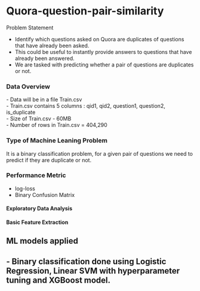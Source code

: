 # Quora-question-pair-similarity

 Problem Statement
- Identify which questions asked on Quora are duplicates of questions that have already been asked. 
- This could be useful to instantly provide answers to questions that have already been answered. 
- We are tasked with predicting whether a pair of questions are duplicates or not. 

<h3> Data Overview </h3>
<p> 
- Data will be in a file Train.csv <br>
- Train.csv contains 5 columns : qid1, qid2, question1, question2, is_duplicate <br>
- Size of Train.csv - 60MB <br>
- Number of rows in Train.csv = 404,290
</p>
<h3>  Type of Machine Leaning Problem </h3>
<p> It is a binary classification problem, for a given pair of questions we need to predict if they are duplicate or not. </p>
<h3> Performance Metric </h3>

* log-loss 
* Binary Confusion Matrix

<h4> Exploratory Data Analysis </h4>
<h4>Basic Feature Extraction</h4>

<h2> ML models applied <h2>
- Binary classification done using Logistic Regression, Linear SVM with hyperparameter tuning and XGBoost model. 

  
